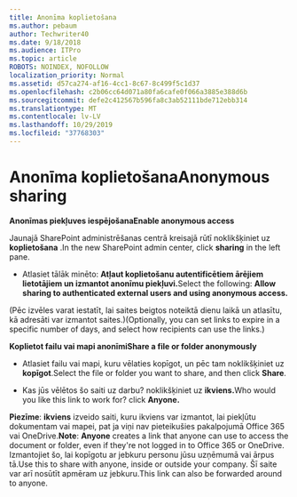 ```yaml
---
title: Anonīma koplietošana
ms.author: pebaum
author: Techwriter40
ms.date: 9/18/2018
ms.audience: ITPro
ms.topic: article
ROBOTS: NOINDEX, NOFOLLOW
localization_priority: Normal
ms.assetid: d57ca274-af16-4cc1-8c67-8c499f5c1d37
ms.openlocfilehash: c2b06cc64d071a80fa6cafe0f066a3885e388d6b
ms.sourcegitcommit: defe2c412567b596fa8c3ab52111bde712ebb314
ms.translationtype: MT
ms.contentlocale: lv-LV
ms.lasthandoff: 10/29/2019
ms.locfileid: "37768303"
---
```

# <a name="anonymous-sharing"></a><span data-ttu-id="0a00a-102">Anonīma koplietošana</span><span class="sxs-lookup"><span data-stu-id="0a00a-102">Anonymous sharing</span></span>

 <span data-ttu-id="0a00a-103">**Anonīmas piekļuves iespējošana**</span><span class="sxs-lookup"><span data-stu-id="0a00a-103">**Enable anonymous access**</span></span>
  
<span data-ttu-id="0a00a-104">Jaunajā SharePoint administrēšanas centrā kreisajā rūtī noklikšķiniet uz **koplietošana** .</span><span class="sxs-lookup"><span data-stu-id="0a00a-104">In the new SharePoint admin center, click **sharing** in the left pane.</span></span> 
  
- <span data-ttu-id="0a00a-105">Atlasiet tālāk minēto: **Atļaut koplietošanu autentificētiem ārējiem lietotājiem un izmantot anonīmu piekļuvi.**</span><span class="sxs-lookup"><span data-stu-id="0a00a-105">Select the following: **Allow sharing to authenticated external users and using anonymous access.**</span></span>
  
<span data-ttu-id="0a00a-106">(Pēc izvēles varat iestatīt, lai saites beigtos noteiktā dienu laikā un atlasītu, kā adresāti var izmantot saites.)</span><span class="sxs-lookup"><span data-stu-id="0a00a-106">(Optionally, you can set links to expire in a specific number of days, and select how recipients can use the links.)</span></span>
    
 <span data-ttu-id="0a00a-107">**Koplietot failu vai mapi anonīmi**</span><span class="sxs-lookup"><span data-stu-id="0a00a-107">**Share a file or folder anonymously**</span></span>
  
- <span data-ttu-id="0a00a-108">Atlasiet failu vai mapi, kuru vēlaties kopīgot, un pēc tam noklikšķiniet uz **kopīgot**.</span><span class="sxs-lookup"><span data-stu-id="0a00a-108">Select the file or folder you want to share, and then click **Share**.</span></span> 
    
- <span data-ttu-id="0a00a-109">Kas jūs vēlētos šo saiti uz darbu? noklikšķiniet uz **ikviens.**</span><span class="sxs-lookup"><span data-stu-id="0a00a-109">Who would you like this link to work for? click **Anyone.**</span></span>
  
 <span data-ttu-id="0a00a-110">**Piezīme**: **ikviens** izveido saiti, kuru ikviens var izmantot, lai piekļūtu dokumentam vai mapei, pat ja viņi nav pieteikušies pakalpojumā Office 365 vai OneDrive.</span><span class="sxs-lookup"><span data-stu-id="0a00a-110">**Note**: **Anyone** creates a link that anyone can use to access the document or folder, even if they're not logged in to Office 365 or OneDrive.</span></span> <span data-ttu-id="0a00a-111">Izmantojiet šo, lai kopīgotu ar jebkuru personu jūsu uzņēmumā vai ārpus tā.</span><span class="sxs-lookup"><span data-stu-id="0a00a-111">Use this to share with anyone, inside or outside your company.</span></span> <span data-ttu-id="0a00a-112">Šī saite var arī nosūtīt apmēram uz jebkuru.</span><span class="sxs-lookup"><span data-stu-id="0a00a-112">This link can also be forwarded around to anyone.</span></span> 
    

